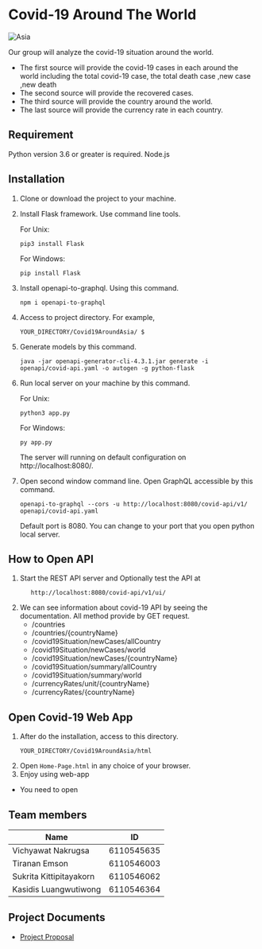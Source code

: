 # Covid-19 Around The World

![Asia](https://icon-library.com/images/asia-icon/asia-icon-4.jpg)

Our group will analyze the covid-19 situation around  the world. 
- The first source will provide the covid-19 cases in each around  the world including the total covid-19 case, the total death case ,new case ,new death
- The second source will provide the recovered cases. 
- The third source will provide the country  around  the world. 
- The last source will provide the currency rate in each country.

## Requirement
Python version 3.6 or greater is required.
Node.js

## Installation
1. Clone or download the project to your machine.
2. Install Flask framework. Use command line tools.

    For Unix:
    ```
    pip3 install Flask
   ```
   
    For Windows:
    ```
    pip install Flask
   ```
3. Install openapi-to-graphql. Using this command.
    ```
    npm i openapi-to-graphql
    ```
3. Access to project directory. For example,
    ```
    YOUR_DIRECTORY/Covid19AroundAsia/ $
   ```
4. Generate models by this command.
    ```
    java -jar openapi-generator-cli-4.3.1.jar generate -i openapi/covid-api.yaml -o autogen -g python-flask
   ```
5. Run local server on your machine by this command.
   
   For Unix:
    ```
   python3 app.py
   ```
   
   For Windows:
   ```
   py app.py
   ```
   The server will running on default configuration on http://localhost:8080/.
6. Open second window command line. Open GraphQL accessible by this command.
    ```
   openapi-to-graphql --cors -u http://localhost:8080/covid-api/v1/ openapi/covid-api.yaml
   ```
   Default port is 8080. You can change to your port that you open python local server.

## How to Open API 
1. Start the REST API server and Optionally test the API at
   ```
      http://localhost:8080/covid-api/v1/ui/
   ```
2. We can see information about covid-19 API by seeing the documentation. All method provide by GET request.
   - /countries
   - /countries/{countryName}
   - /covid19Situation/newCases/allCountry
   - /covid19Situation/newCases/world
   - /covid19Situation/newCases/{countryName}
   - /covid19Situation/summary/allCountry
   - /covid19Situation/summary/world
   - /currencyRates/unit/{countryName}
   - /currencyRates/{countryName}

## Open Covid-19 Web App
1. After do the installation, access to this directory.
    ```
   YOUR_DIRECTORY/Covid19AroundAsia/html
   ```  
2. Open `Home-Page.html` in any choice of your browser.
3. Enjoy using web-app
* You need to open 

## Team members

| Name | ID |
|-----|-------|
| Vichyawat Nakrugsa | 6110545635 |
| Tiranan Emson | 6110546003 |
| Sukrita Kittipitayakorn | 6110546062 |
| Kasidis Luangwutiwong | 6110546364 |

## Project Documents

* [Project Proposal](https://docs.google.com/document/d/18GtP0rLPiUKCUFxaS5H0ibUgyyp8HK8oZGXdNV5zEKM/edit)
